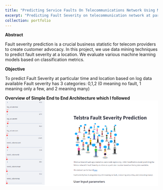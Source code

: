 ```yaml
---
title: "Predicting Service Faults On Telecommunications Network Using Machine Learning"
excerpt: "Predicting Fault Severity on telecommunication network at particular time and location using Machine Learning Techniques"
collection: portfolio
---
```


**Abstract**

Fault severity prediction is a crucial business statistic for telecom providers to create customer advocacy. In this project, we use data mining techniques to predict fault severity at a location. We evaluate various machine learning models based on classification metrics.

**Objective**

To predict Fault Severity at particular time and location based on log data available Fault severity has 3 categories: 0,1,2 (0 meaning no fault, 1 meaning only a few, and 2 meaning many)

**Overview of Simple End to End Architecture which I followed**
![webapp](/images/webapp.png)